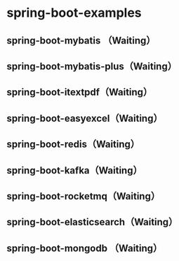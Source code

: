 # spring-boot-examples
## spring-boot-mybatis （Waiting）
## spring-boot-mybatis-plus（Waiting）
## spring-boot-itextpdf（Waiting）
## spring-boot-easyexcel（Waiting）
## spring-boot-redis（Waiting）
## spring-boot-kafka（Waiting）
## spring-boot-rocketmq（Waiting）
## spring-boot-elasticsearch（Waiting）
## spring-boot-mongodb （Waiting）
